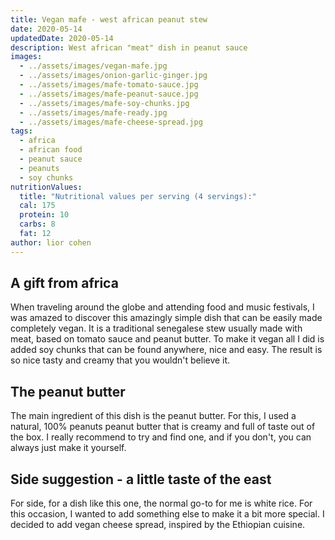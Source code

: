 ```yaml
---
title: Vegan mafe - west african peanut stew
date: 2020-05-14
updatedDate: 2020-05-14
description: West african "meat" dish in peanut sauce
images:
  - ../assets/images/vegan-mafe.jpg
  - ../assets/images/onion-garlic-ginger.jpg
  - ../assets/images/mafe-tomato-sauce.jpg
  - ../assets/images/mafe-peanut-sauce.jpg
  - ../assets/images/mafe-soy-chunks.jpg
  - ../assets/images/mafe-ready.jpg
  - ../assets/images/mafe-cheese-spread.jpg
tags:
  - africa
  - african food
  - peanut sauce
  - peanuts
  - soy chunks
nutritionValues:
  title: "Nutritional values per serving (4 servings):"
  cal: 175
  protein: 10
  carbs: 8
  fat: 12
author: lior cohen
---
```


## A gift from africa

When traveling around the globe and attending food and music festivals, I was amazed to discover this amazingly simple dish that can be easily made completely vegan.
It is a traditional senegalese stew usually made with meat, based on tomato sauce and peanut butter.
To make it vegan all I did is added soy chunks that can be found anywhere, nice and easy.
The result is so nice tasty and creamy that you wouldn't believe it.

## The peanut butter

The main ingredient of this dish is the peanut butter.
For this, I used a natural, 100% peanuts peanut butter that is creamy and full of taste out of the box.
I really recommend to try and find one, and if you don't, you can always just make it yourself.

## Side suggestion - a little taste of the east

For side, for a dish like this one, the normal go-to for me is white rice.
For this occasion, I wanted to add something else to make it a bit more special.
I decided to add vegan cheese spread, inspired by the Ethiopian cuisine.

<PrintView fileName="vegan-mafe"/>
